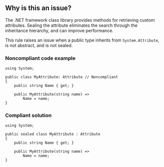 ## Why is this an issue?
 
The .NET framework class library provides methods for retrieving custom attributes. Sealing the attribute eliminates the search through the inheritance hierarchy, and can improve performance.
 
This rule raises an issue when a public type inherits from `System.Attribute`, is not abstract, and is not sealed.
 
### Noncompliant code example

    using System;
    
    public class MyAttribute: Attribute // Noncompliant
    {
        public string Name { get; }
    
        public MyAttribute(string name) =>
            Name = name;
    }

### Compliant solution

    using System;
    
    public sealed class MyAttribute : Attribute
    {
        public string Name { get; }
    
        public MyAttribute(string name) =>
            Name = name;
    }